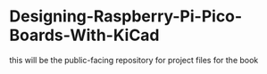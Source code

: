 # Designing-Raspberry-Pi-Pico-Boards-With-KiCad
this will be the public-facing repository for project files for the book
